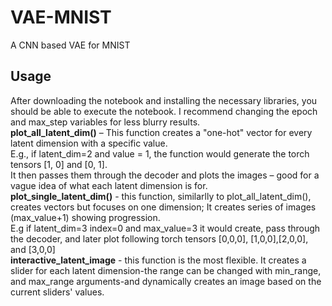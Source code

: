 # VAE-MNIST
A CNN based VAE for MNIST
## Usage
After downloading the notebook and installing the necessary libraries, you should be able to execute the notebook. I recommend changing the epoch and max_step variables for less blurry results.<br/>
**plot_all_latent_dim()** – This function creates a "one-hot" vector for every latent dimension with a specific value.<br/> E.g., if latent_dim=2 and value = 1, the function would generate the torch tensors [1, 0] and [0, 1].<br/>
It then passes them through the decoder and plots the images – good for a vague idea of what each latent dimension is for.<br/>
**plot_single_latent_dim()** - this function, similarlly to plot_all_latent_dim(), creates vectors but focuses on one dimension; It creates series of images (max_value+1) showing progression.<br/> E.g if latent_dim=3 index=0 and max_value=3 it would create, pass through the decoder, and later plot following torch tensors [0,0,0], [1,0,0],[2,0,0], and [3,0,0]<br/>
**interactive_latent_image** - this function is the most flexible. It creates a slider for each latent dimension-the range can be changed with min_range, and max_range arguments-and dynamically creates an image based on the current sliders' values.

